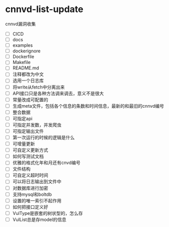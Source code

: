 # cnnvd-list-update
cnnvd漏洞收集
- [ ] CICD
- [ ] docs
- [ ] examples
- [ ] dockerignore
- [ ] Dockerfile
- [ ] Makefile
- [ ] README.md
- [ ] 注释都改为中文
- [ ] 选用一个日志库
- [ ] 将write从fetch中分离出来
- [ ] API接口只是各种方法调来调去，意义不是很大
- [ ] 常量改成可配置的
- [ ] 生成meta文件，包括各个信息的条数和时间信息，最新的和最旧的cnnvd编号
- [ ] 整合数据
- [ ] 可指定api
- [ ] 可指定并发数，并发爬虫
- [ ] 可指定输出文件
- [ ] 第一次运行的时候的逻辑是什么
- [ ] 可增量更新
- [ ] 可自定义更新方式
- [ ] 如何写测试文档
- [ ] 优雅的格式化年和月还有cnvd编号
- [ ] 文件结构
- [ ] 可自定义超时时间
- [ ] 可以将日志输出到文件中
- [ ] 对数据库进行加密
- [ ] 支持mysql和boltdb
- [ ] 设置的唯一索引不起作用
- [ ] 如何把接口定义好
- [ ] VulType是嵌套的树状型的，怎么存
- [ ] VulList总是存model的信息